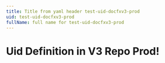 ```yaml
---
title: Title from yaml header test-uid-docfxv3-prod
uid: test-uid-docfxv3-prod
fullName: full name for test-uid-docfxv3-prod
---
```


# Uid Definition in V3 Repo Prod!